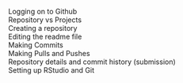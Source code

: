 Logging on to Github <br>
Repository vs Projects<br>
Creating a repository<br>
Editing the readme file<br>
Making Commits<br>
Making Pulls and Pushes<br>
Repository details and commit history (submission)<br>
Setting up RStudio and Git
